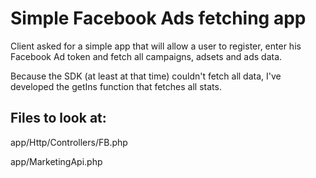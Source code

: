 # Simple Facebook Ads fetching app
Client asked for a simple app that will allow a user to register, enter his Facebook Ad token and fetch all campaigns, adsets and ads data.

Because the SDK (at least at that time) couldn't fetch all data, I've developed the getIns function that fetches all stats.

## Files to look at:

app/Http/Controllers/FB.php

app/MarketingApi.php
